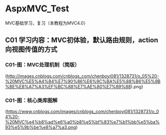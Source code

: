 # AspxMVC_Test
MVC基础学习，复习（本教程为MVC4.0）

## C01 学习内容：MVC初体验，默认路由规则，action向视图传值的方式
### C01-图：MVC处理机制（简版）
(http://images.cnblogs.com/cnblogs_com/chenboyi081/1328731/o_05%20-%20MVC%E5%A4%84%E7%90%86%E6%9C%BA%E5%88%B6%E5%9B%BE%E8%A7%A3%EF%BC%88%E7%AE%80%E7%89%88).png)
### C01-图：核心类库图解
(https://www.cnblogs.com/images/cnblogs_com/chenboyi081/1328731/o_04%20-%20MVC%e4%b8%ad%e6%a0%b8%e5%bf%83%e7%b1%bb%e5%ba%93%e5%9b%be%e8%a7%a3.png)
